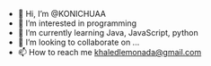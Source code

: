 - 👋 Hi, I’m @KONICHUAA
- 👀 I’m interested in programming
- 🌱 I’m currently learning Java, JavaScript, python
- 💞️ I’m looking to collaborate on ...
- 📫 How to reach me khaledlemonada@gmail.com

<!---
KONICHUAA/KONICHUAA is a ✨ special ✨ repository because its `README.md` (this file) appears on your GitHub profile.
You can click the Preview link to take a look at your changes.
--->
